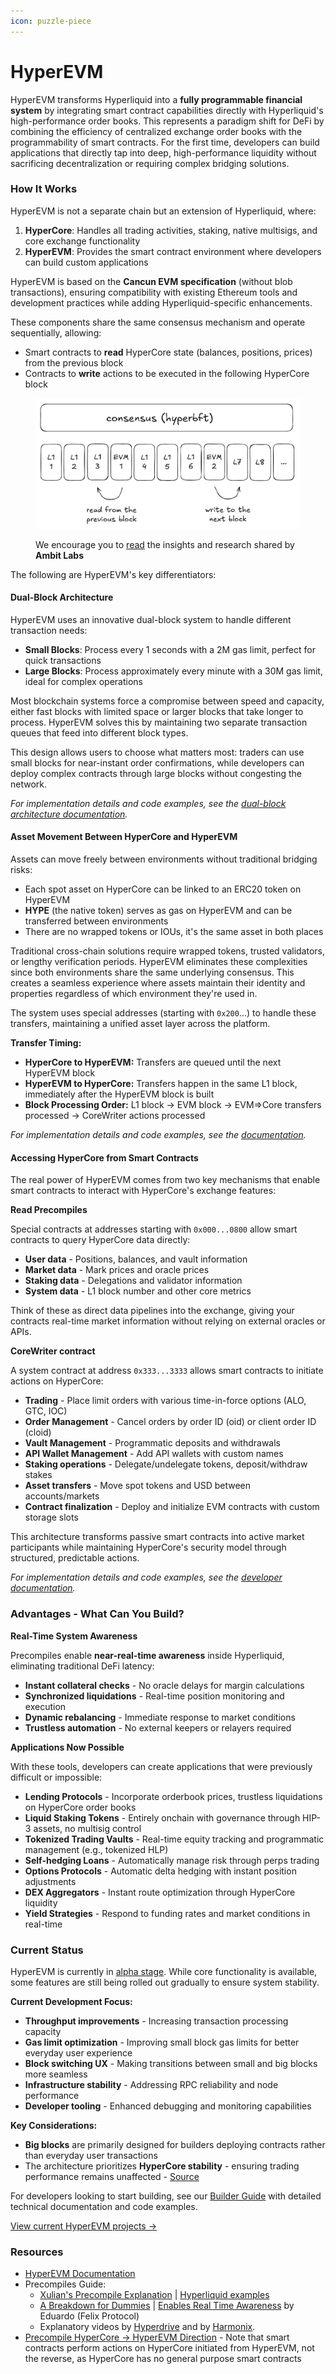 ```yaml
---
icon: puzzle-piece
---
```


# HyperEVM

HyperEVM transforms Hyperliquid into a **fully programmable financial system** by integrating smart contract capabilities directly with Hyperliquid's high-performance order books. This represents a paradigm shift for DeFi by combining the efficiency of centralized exchange order books with the programmability of smart contracts. For the first time, developers can build applications that directly tap into deep, high-performance liquidity without sacrificing decentralization or requiring complex bridging solutions.

### How It Works

HyperEVM is not a separate chain but an extension of Hyperliquid, where:

1. **HyperCore**: Handles all trading activities, staking, native multisigs, and core exchange functionality
2. **HyperEVM**: Provides the smart contract environment where developers can build custom applications

HyperEVM is based on the **Cancun EVM specification** (without blob transactions), ensuring compatibility with existing Ethereum tools and development practices while adding Hyperliquid-specific enhancements.

These components share the same consensus mechanism and operate sequentially, allowing:

* Smart contracts to **read** HyperCore state (balances, positions, prices) from the previous block
* Contracts to **write** actions to be executed in the following HyperCore block

<figure><img src="../.gitbook/assets/image (15).png" alt=""><figcaption><p>We encourage you to <a href="https://medium.com/@ambitlabs/the-not-so-definitive-guide-to-hyperliquid-precompiles-f0b6025bb4a3">read</a> the insights and research shared by <strong>Ambit Labs</strong></p></figcaption></figure>

The following are HyperEVM's key differentiators:

#### Dual-Block Architecture

HyperEVM uses an innovative dual-block system to handle different transaction needs:

* **Small Blocks**: Process every 1 seconds with a 2M gas limit, perfect for quick transactions
* **Large Blocks**: Process approximately every minute with a 30M gas limit, ideal for complex operations

Most blockchain systems force a compromise between speed and capacity, either fast blocks with limited space or larger blocks that take longer to process. HyperEVM solves this by maintaining two separate transaction queues that feed into different block types.

This design allows users to choose what matters most: traders can use small blocks for near-instant order confirmations, while developers can deploy complex contracts through large blocks without congesting the network.

_For implementation details and code examples, see the_ [_dual-block architecture documentation_](https://hyperliquid.gitbook.io/hyperliquid-docs/for-developers/hyperevm/dual-block-architecture)_._

#### Asset Movement Between HyperCore and HyperEVM

Assets can move freely between environments without traditional bridging risks:

* Each spot asset on HyperCore can be linked to an ERC20 token on HyperEVM
* **HYPE** (the native token) serves as gas on HyperEVM and can be transferred between environments
* There are no wrapped tokens or IOUs, it's the same asset in both places

Traditional cross-chain solutions require wrapped tokens, trusted validators, or lengthy verification periods. HyperEVM eliminates these complexities since both environments share the same underlying consensus. This creates a seamless experience where assets maintain their identity and properties regardless of which environment they're used in.

The system uses special addresses (starting with `0x200`...) to handle these transfers, maintaining a unified asset layer across the platform.

**Transfer Timing:**

* **HyperCore to HyperEVM:** Transfers are queued until the next HyperEVM block
* **HyperEVM to HyperCore:** Transfers happen in the same L1 block, immediately after the HyperEVM block is built
* **Block Processing Order:** L1 block → EVM block → EVM=>Core transfers processed → CoreWriter actions processed

_For implementation details and code examples, see the_ [_documentation_](https://hyperliquid.gitbook.io/hyperliquid-docs/for-developers/hyperevm/hypercore-less-than-greater-than-hyperevm-transfers)_._

#### Accessing HyperCore from Smart Contracts

The real power of HyperEVM comes from two key mechanisms that enable smart contracts to interact with HyperCore's exchange features:

**Read Precompiles**

Special contracts at addresses starting with `0x000...0800` allow smart contracts to query HyperCore data directly:

* **User data** - Positions, balances, and vault information
* **Market data** - Mark prices and oracle prices
* **Staking data** - Delegations and validator information
* **System data** - L1 block number and other core metrics

Think of these as direct data pipelines into the exchange, giving your contracts real-time market information without relying on external oracles or APIs.

**CoreWriter contract**

A system contract at address `0x333...3333` allows smart contracts to initiate actions on HyperCore:

* **Trading** - Place limit orders with various time-in-force options (ALO, GTC, IOC)
* **Order Management** - Cancel orders by order ID (oid) or client order ID (cloid)
* **Vault Management** - Programmatic deposits and withdrawals
* **API Wallet Management** - Add API wallets with custom names
* **Staking operations** - Delegate/undelegate tokens, deposit/withdraw stakes
* **Asset transfers** - Move spot tokens and USD between accounts/markets
* **Contract finalization** - Deploy and initialize EVM contracts with custom storage slots

This architecture transforms passive smart contracts into active market participants while maintaining HyperCore's security model through structured, predictable actions.&#x20;

_For implementation details and code examples, see the_ [_developer documentation_](https://hyperliquid.gitbook.io/hyperliquid-docs/for-developers/hyperevm/interacting-with-hypercore)_._

### Advantages - What Can You Build?

**Real-Time System Awareness**

Precompiles enable **near-real-time awareness** inside Hyperliquid, eliminating traditional DeFi latency:

* **Instant collateral checks** - No oracle delays for margin calculations
* **Synchronized liquidations** - Real-time position monitoring and execution
* **Dynamic rebalancing** - Immediate response to market conditions
* **Trustless automation** - No external keepers or relayers required

**Applications Now Possible**

With these tools, developers can create applications that were previously difficult or impossible:

* **Lending Protocols** - Incorporate orderbook prices, trustless liquidations on HyperCore order books
* **Liquid Staking Tokens** - Entirely onchain with governance through HIP-3 assets, no multisig control
* **Tokenized Trading Vaults** - Real-time equity tracking and programmatic management (e.g., tokenized HLP)
* **Self-hedging Loans** - Automatically manage risk through perps trading
* **Options Protocols** - Automatic delta hedging with instant position adjustments
* **DEX Aggregators** - Instant route optimization through HyperCore liquidity
* **Yield Strategies** - Respond to funding rates and market conditions in real-time

### Current Status

HyperEVM is currently in [alpha stage](../introduction/roadmap/#hyperevm). While core functionality is available, some features are still being rolled out gradually to ensure system stability.

**Current Development Focus:**

* **Throughput improvements** - Increasing transaction processing capacity
* **Gas limit optimization** - Improving small block gas limits for better everyday user experience
* **Block switching UX** - Making transitions between small and big blocks more seamless
* **Infrastructure stability** - Addressing RPC reliability and node performance
* **Developer tooling** - Enhanced debugging and monitoring capabilities

**Key Considerations:**

* **Big blocks** are primarily designed for builders deploying contracts rather than everyday user transactions
* The architecture prioritizes **HyperCore stability** - ensuring trading performance remains unaffected - [Source](https://x.com/xulian_hl/status/1938276997739995543)

For developers looking to start building, see our [Builder Guide](../guide/builder-guide/hyperevm/) with detailed technical documentation and code examples.

[View current HyperEVM projects →](../ecosystem/projects/hypercore.md)

### Resources

* [HyperEVM Documentation](https://hyperliquid.gitbook.io/hyperliquid-docs/hyperevm)
* Precompiles Guide:
  * [Xulian's Precompile Explanation](https://x.com/xulian_hl/status/1919617689124794692) | [Hyperliquid examples](https://x.com/HyperliquidX/status/1947178777244803543)
  * [A Breakdown for Dummies](https://x.com/emaverick90/status/1919727174426284488) | [Enables Real Time Awareness](https://x.com/emaverick90/status/1924805040121815399) by Eduardo (Felix Protocol)
  * Explanatory videos by [Hyperdrive](https://x.com/hyperdrivedefi/status/1926820809659515225) and by [Harmonix](https://x.com/harmonixintern/status/1941425571088781752).
* [Precompile HyperCore → HyperEVM Direction](https://x.com/xulian_hl/status/1916711761769804169) - Note that smart contracts perform actions on HyperCore initiated from HyperEVM, not the reverse, as HyperCore has no general purpose smart contracts
